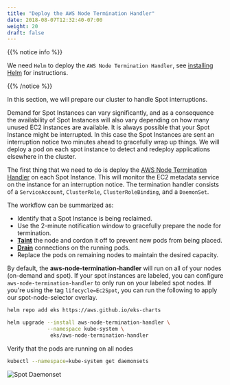 ```yaml
---
title: "Deploy the AWS Node Termination Handler"
date: 2018-08-07T12:32:40-07:00
weight: 20
draft: false
---
```

{{% notice info %}}

We need `Helm` to deploy the `AWS Node Termination Handler`, see [installing Helm](/beginner/060_helm/helm_intro/install/index.html) for instructions.

{{% /notice %}}
 
In this section, we will prepare our cluster to handle Spot interruptions.

Demand for Spot Instances can vary significantly, and as a consequence the availability of Spot Instances will also vary depending on how many unused EC2 instances are available. It is always possible that your Spot Instance might be interrupted. In this case the Spot Instances are sent an interruption notice two minutes ahead to gracefully wrap up things. We will deploy a pod on each spot instance to detect and redeploy applications elsewhere in the cluster.

The first thing that we need to do is deploy the [AWS Node Termination Handler](https://github.com/aws/aws-node-termination-handler) on each Spot Instance. This will monitor the EC2 metadata service on the instance for an interruption notice.
The termination handler consists of a `ServiceAccount`, `ClusterRole`, `ClusterRoleBinding`, and a `DaemonSet`.

The workflow can be summarized as:

* Identify that a Spot Instance is being reclaimed.
* Use the 2-minute notification window to gracefully prepare the node for termination.
* [**Taint**](https://kubernetes.io/docs/concepts/configuration/taint-and-toleration/) the node and cordon it off to prevent new pods from being placed.
* [**Drain**](https://kubernetes.io/docs/tasks/administer-cluster/safely-drain-node/) connections on the running pods.
* Replace the pods on remaining nodes to maintain the desired capacity.

By default, the **aws-node-termination-handler** will run on all of your nodes (on-demand and spot). If your spot instances are labeled, you can configure `aws-node-termination-handler` to only run on your labeled spot nodes. If you're using the tag `lifecycle=Ec2Spot`, you can run the following to apply our spot-node-selector overlay.

```bash
helm repo add eks https://aws.github.io/eks-charts

helm upgrade --install aws-node-termination-handler \
             --namespace kube-system \
              eks/aws-node-termination-handler
```

Verify that the pods are running on all nodes
```bash
kubectl --namespace=kube-system get daemonsets 
```
![Spot Daemonset](/images/spotworkers/spot_get_ds.png)
